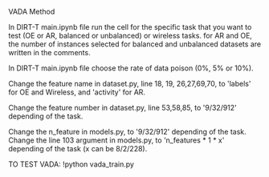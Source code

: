 VADA Method

In DIRT-T main.ipynb file run the cell for the specific task that you want to test (OE or AR, balanced or unbalanced) or wireless tasks. for AR and OE, the number of instances selected for balanced and unbalanced datasets are written in the comments.

In DIRT-T main.ipynb file choose the rate of data poison (0%, 5% or 10%).

Change the feature name in dataset.py, line 18, 19, 26,27,69,70, to 'labels' for OE and Wireless, and 'activity' for AR.

Change the feature number in dataset.py, line 53,58,85, to '9/32/912' depending of the task.

Change the n_feature in models.py, to '9/32/912' depending of the task.
Change the line 103 argument in models.py, to 'n_features * 1 * x' depending of the task (x can be 8/2/228).

TO TEST VADA: !python vada_train.py
